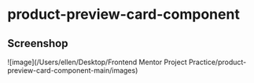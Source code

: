 # product-preview-card-component
## Screenshop
![image](/Users/ellen/Desktop/Frontend Mentor Project Practice/product-preview-card-component-main/images)
